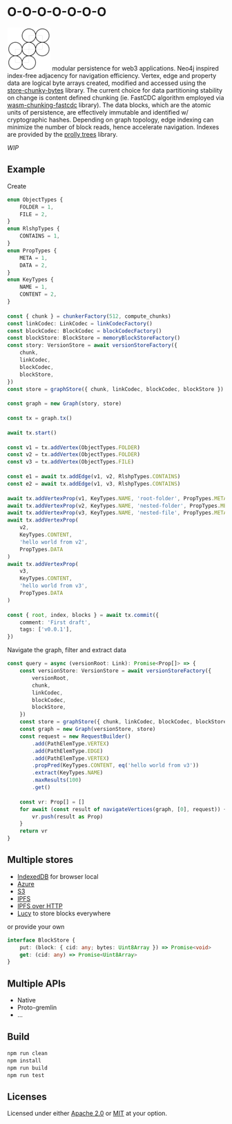 # O-O-O-O-O-O-O

![](./img/OOOOOOO-W100.png) modular persistence for web3 applications. Neo4j inspired index-free adjacency for navigation efficiency. Vertex, edge and property data are logical byte arrays created, modified and accessed using the [store-chunky-bytes](https://www.npmjs.com/package/@dstanesc/store-chunky-bytes) library. The current choice for data partitioning stability on change is content defined chunking (ie. FastCDC algorithm employed via [wasm-chunking-fastcdc](https://www.npmjs.com/package/@dstanesc/wasm-chunking-fastcdc-node) library). The data blocks, which are the atomic units of persistence, are effectively immutable and identified w/ cryptographic hashes. Depending on graph topology, edge indexing can minimize the number of block reads, hence accelerate navigation. Indexes are provided by the [prolly trees](https://www.npmjs.com/package/prolly-trees) library.

_WIP_

## Example

Create

```ts
enum ObjectTypes {
    FOLDER = 1,
    FILE = 2,
}
enum RlshpTypes {
    CONTAINS = 1,
}
enum PropTypes {
    META = 1,
    DATA = 2,
}
enum KeyTypes {
    NAME = 1,
    CONTENT = 2,
}

const { chunk } = chunkerFactory(512, compute_chunks)
const linkCodec: LinkCodec = linkCodecFactory()
const blockCodec: BlockCodec = blockCodecFactory()
const blockStore: BlockStore = memoryBlockStoreFactory()
const story: VersionStore = await versionStoreFactory({
    chunk,
    linkCodec,
    blockCodec,
    blockStore,
})
const store = graphStore({ chunk, linkCodec, blockCodec, blockStore })

const graph = new Graph(story, store)

const tx = graph.tx()

await tx.start()

const v1 = tx.addVertex(ObjectTypes.FOLDER)
const v2 = tx.addVertex(ObjectTypes.FOLDER)
const v3 = tx.addVertex(ObjectTypes.FILE)

const e1 = await tx.addEdge(v1, v2, RlshpTypes.CONTAINS)
const e2 = await tx.addEdge(v1, v3, RlshpTypes.CONTAINS)

await tx.addVertexProp(v1, KeyTypes.NAME, 'root-folder', PropTypes.META)
await tx.addVertexProp(v2, KeyTypes.NAME, 'nested-folder', PropTypes.META)
await tx.addVertexProp(v3, KeyTypes.NAME, 'nested-file', PropTypes.META)
await tx.addVertexProp(
    v2,
    KeyTypes.CONTENT,
    'hello world from v2',
    PropTypes.DATA
)
await tx.addVertexProp(
    v3,
    KeyTypes.CONTENT,
    'hello world from v3',
    PropTypes.DATA
)

const { root, index, blocks } = await tx.commit({
    comment: 'First draft',
    tags: ['v0.0.1'],
})
```

Navigate the graph, filter and extract data

```ts
const query = async (versionRoot: Link): Promise<Prop[]> => {
    const versionStore: VersionStore = await versionStoreFactory({
        versionRoot,
        chunk,
        linkCodec,
        blockCodec,
        blockStore,
    })
    const store = graphStore({ chunk, linkCodec, blockCodec, blockStore })
    const graph = new Graph(versionStore, store)
    const request = new RequestBuilder()
        .add(PathElemType.VERTEX)
        .add(PathElemType.EDGE)
        .add(PathElemType.VERTEX)
        .propPred(KeyTypes.CONTENT, eq('hello world from v3'))
        .extract(KeyTypes.NAME)
        .maxResults(100)
        .get()

    const vr: Prop[] = []
    for await (const result of navigateVertices(graph, [0], request)) {
        vr.push(result as Prop)
    }
    return vr
}
```


## Multiple stores

-   [IndexedDB](https://www.npmjs.com/package/@dstanesc/idb-block-store) for browser local
-   [Azure](https://www.npmjs.com/package/@dstanesc/az-block-store)
-   [S3](https://www.npmjs.com/package/@dstanesc/s3-block-store)
-   [IPFS](https://www.npmjs.com/package/@dstanesc/ipfs-block-store)
-   [IPFS over HTTP](https://www.npmjs.com/package/@dstanesc/http-block-store)
-   [Lucy](https://www.npmjs.com/package/@dstanesc/lucy-block-store) to store blocks everywhere

or provide your own

```ts
interface BlockStore {
    put: (block: { cid: any; bytes: Uint8Array }) => Promise<void>
    get: (cid: any) => Promise<Uint8Array>
}
```

## Multiple APIs

-   Native
-   Proto-gremlin
-   ...

## Build

```sh
npm run clean
npm install
npm run build
npm run test
```

## Licenses

Licensed under either [Apache 2.0](http://opensource.org/licenses/MIT) or [MIT](http://opensource.org/licenses/MIT) at your option.
